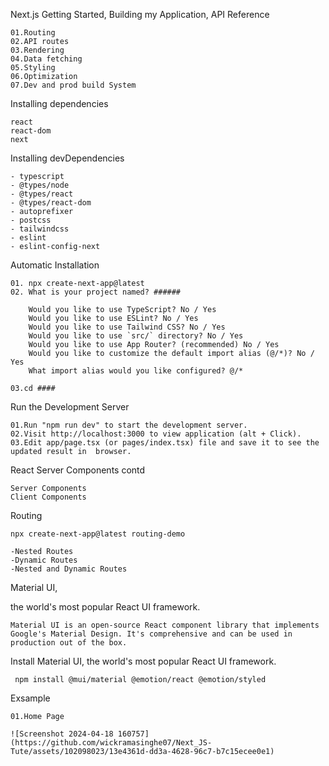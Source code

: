 Next.js
Getting Started, Building my Application, API Reference

    01.Routing
    02.API routes
    03.Rendering
    04.Data fetching
    05.Styling
    06.Optimization
    07.Dev and prod build System

Installing dependencies

    react
    react-dom
    next

Installing devDependencies

    - typescript
    - @types/node
    - @types/react
    - @types/react-dom
    - autoprefixer
    - postcss
    - tailwindcss
    - eslint
    - eslint-config-next

Automatic Installation

    01. npx create-next-app@latest
    02. What is your project named? ######
    
        Would you like to use TypeScript? No / Yes
        Would you like to use ESLint? No / Yes
        Would you like to use Tailwind CSS? No / Yes
        Would you like to use `src/` directory? No / Yes
        Would you like to use App Router? (recommended) No / Yes
        Would you like to customize the default import alias (@/*)? No / Yes
        What import alias would you like configured? @/*
        
    03.cd ####
    
Run the Development Server

    01.Run "npm run dev" to start the development server.
    02.Visit http://localhost:3000 to view application (alt + Click).
    03.Edit app/page.tsx (or pages/index.tsx) file and save it to see the updated result in  browser.

React Server Components contd

    Server Components
    Client Components

Routing 

    npx create-next-app@latest routing-demo

    -Nested Routes
    -Dynamic Routes
    -Nested and Dynamic Routes


Material UI, 

the world's most popular React UI framework.

    Material UI is an open-source React component library that implements Google's Material Design. It's comprehensive and can be used in production out of the box.

Install Material UI, the world's most popular React UI framework.

     npm install @mui/material @emotion/react @emotion/styled 


Exsample 

    01.Home Page

    ![Screenshot 2024-04-18 160757](https://github.com/wickramasinghe07/Next_JS-Tute/assets/102098023/13e4361d-dd3a-4628-96c7-b7c15ecee0e1)


    
        
      



